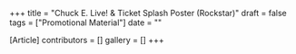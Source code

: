 +++
title = "Chuck E. Live! & Ticket Splash Poster (Rockstar)"
draft = false
tags = ["Promotional Material"]
date = ""

[Article]
contributors = []
gallery = []
+++